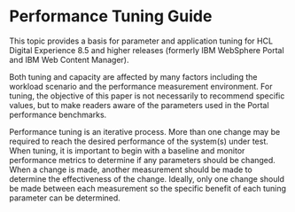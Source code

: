 # Performance Tuning Guide

This topic provides a basis for parameter and application tuning for HCL Digital Experience 8.5 and higher releases (formerly IBM WebSphere Portal and IBM Web Content Manager).

Both tuning and capacity are affected by many factors including the workload scenario and the performance measurement environment. For tuning, the objective of this paper is not necessarily to recommend specific values, but to make readers aware of the parameters used in the Portal performance
benchmarks.

Performance tuning is an iterative process. More than one change may be required to reach the desired performance of the system(s) under test. When tuning, it is important to begin with a baseline and monitor performance metrics to determine if any parameters should be changed. When a change is made, another measurement should be made to determine the effectiveness of the change. Ideally, only one change should be made between each measurement so the specific benefit of each tuning parameter can be
determined.